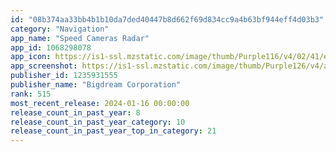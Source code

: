 ```yaml
---
id: "08b374aa33bb4b1b10da7ded40447b8d662f69d834cc9a4b63bf944eff4d03b3"
category: "Navigation"
app_name: "Speed Cameras Radar"
app_id: 1068298078
app_icon: https://is1-ssl.mzstatic.com/image/thumb/Purple116/v4/02/41/e9/0241e94f-c895-ea53-0bf1-6f5b8bfc2195/AppIcon-0-0-1x_U007emarketing-0-10-0-sRGB-85-220.png/1024x1024bb.png
app_screenshot: https://is1-ssl.mzstatic.com/image/thumb/Purple126/v4/a6/21/22/a62122c1-bbad-fd43-681f-97e3e1ba44a9/tns.yawlikwt.png/1242x2688bb.png
publisher_id: 1235931555
publisher_name: "Bigdream Corporation"
rank: 515
most_recent_release: 2024-01-16 00:00:00
release_count_in_past_year: 8
release_count_in_past_year_category: 10
release_count_in_past_year_top_in_category: 21
---
```

